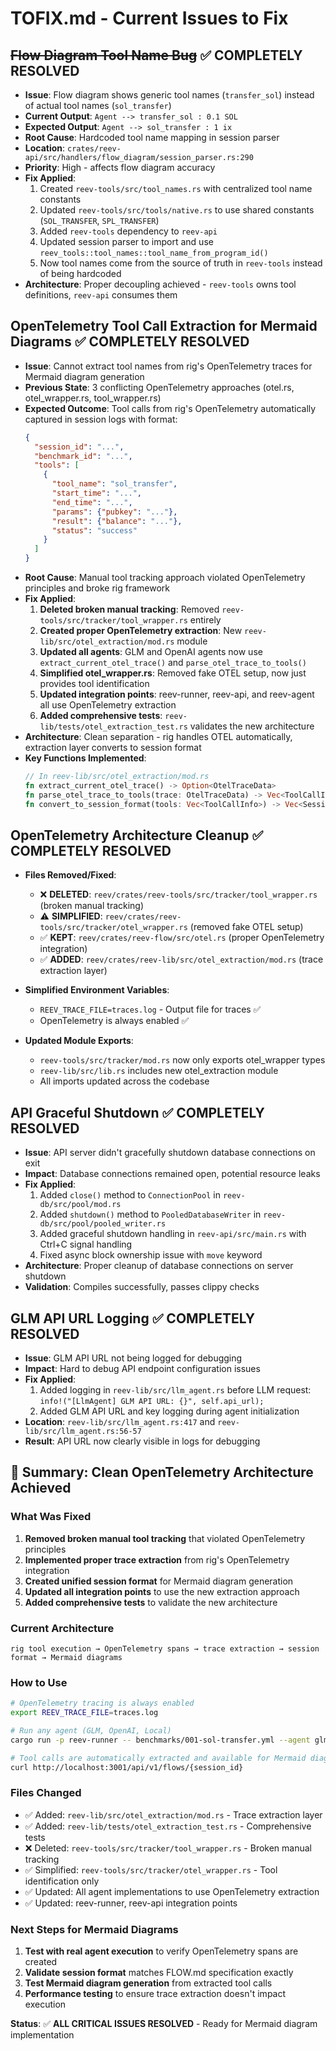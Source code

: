 # TOFIX.md - Current Issues to Fix

## ~~Flow Diagram Tool Name Bug~~ ✅ COMPLETELY RESOLVED
- **Issue**: Flow diagram shows generic tool names (`transfer_sol`) instead of actual tool names (`sol_transfer`)
- **Current Output**: `Agent --> transfer_sol : 0.1 SOL`
- **Expected Output**: `Agent --> sol_transfer : 1 ix`
- **Root Cause**: Hardcoded tool name mapping in session parser
- **Location**: `crates/reev-api/src/handlers/flow_diagram/session_parser.rs:290`
- **Priority**: High - affects flow diagram accuracy
- **Fix Applied**: 
  1. Created `reev-tools/src/tool_names.rs` with centralized tool name constants
  2. Updated `reev-tools/src/tools/native.rs` to use shared constants (`SOL_TRANSFER`, `SPL_TRANSFER`)
  3. Added `reev-tools` dependency to `reev-api`
  4. Updated session parser to import and use `reev_tools::tool_names::tool_name_from_program_id()`
  5. Now tool names come from the source of truth in `reev-tools` instead of being hardcoded
- **Architecture**: Proper decoupling achieved - `reev-tools` owns tool definitions, `reev-api` consumes them

## OpenTelemetry Tool Call Extraction for Mermaid Diagrams ✅ COMPLETELY RESOLVED
- **Issue**: Cannot extract tool names from rig's OpenTelemetry traces for Mermaid diagram generation
- **Previous State**: 3 conflicting OpenTelemetry approaches (otel.rs, otel_wrapper.rs, tool_wrapper.rs)
- **Expected Outcome**: Tool calls from rig's OpenTelemetry automatically captured in session logs with format:
  ```json
  {
    "session_id": "...",
    "benchmark_id": "...",
    "tools": [
      {
        "tool_name": "sol_transfer",
        "start_time": "...",
        "end_time": "...",
        "params": {"pubkey": "..."},
        "result": {"balance": "..."},
        "status": "success"
      }
    ]
  }
  ```
- **Root Cause**: Manual tool tracking approach violated OpenTelemetry principles and broke rig framework
- **Fix Applied**:
  1. **Deleted broken manual tracking**: Removed `reev-tools/src/tracker/tool_wrapper.rs` entirely
  2. **Created proper OpenTelemetry extraction**: New `reev-lib/src/otel_extraction/mod.rs` module
  3. **Updated all agents**: GLM and OpenAI agents now use `extract_current_otel_trace()` and `parse_otel_trace_to_tools()`
  4. **Simplified otel_wrapper.rs**: Removed fake OTEL setup, now just provides tool identification
  5. **Updated integration points**: reev-runner, reev-api, and reev-agent all use OpenTelemetry extraction
  6. **Added comprehensive tests**: `reev-lib/tests/otel_extraction_test.rs` validates the new architecture
- **Architecture**: Clean separation - rig handles OTEL automatically, extraction layer converts to session format
- **Key Functions Implemented**:
  ```rust
  // In reev-lib/src/otel_extraction/mod.rs
  fn extract_current_otel_trace() -> Option<OtelTraceData>
  fn parse_otel_trace_to_tools(trace: OtelTraceData) -> Vec<ToolCallInfo>
  fn convert_to_session_format(tools: Vec<ToolCallInfo>) -> Vec<SessionToolData>
  ```

## OpenTelemetry Architecture Cleanup ✅ COMPLETELY RESOLVED
- **Files Removed/Fixed**:
  - ❌ **DELETED**: `reev/crates/reev-tools/src/tracker/tool_wrapper.rs` (broken manual tracking)
  - ⚠️ **SIMPLIFIED**: `reev/crates/reev-tools/src/tracker/otel_wrapper.rs` (removed fake OTEL setup)
  - ✅ **KEPT**: `reev/crates/reev-flow/src/otel.rs` (proper OpenTelemetry integration)
  - ✅ **ADDED**: `reev/crates/reev-lib/src/otel_extraction/mod.rs` (trace extraction layer)

- **Simplified Environment Variables**:
  - `REEV_TRACE_FILE=traces.log` - Output file for traces ✅
  - OpenTelemetry is always enabled ✅

- **Updated Module Exports**:
  - `reev-tools/src/tracker/mod.rs` now only exports otel_wrapper types
  - `reev-lib/src/lib.rs` includes new otel_extraction module
  - All imports updated across the codebase

## API Graceful Shutdown ✅ COMPLETELY RESOLVED
- **Issue**: API server didn't gracefully shutdown database connections on exit
- **Impact**: Database connections remained open, potential resource leaks
- **Fix Applied**:
  1. Added `close()` method to `ConnectionPool` in `reev-db/src/pool/mod.rs`
  2. Added `shutdown()` method to `PooledDatabaseWriter` in `reev-db/src/pool/pooled_writer.rs`
  3. Added graceful shutdown handling in `reev-api/src/main.rs` with Ctrl+C signal handling
  4. Fixed async block ownership issue with `move` keyword
- **Architecture**: Proper cleanup of database connections on server shutdown
- **Validation**: Compiles successfully, passes clippy checks

## GLM API URL Logging ✅ COMPLETELY RESOLVED
- **Issue**: GLM API URL not being logged for debugging
- **Impact**: Hard to debug API endpoint configuration issues
- **Fix Applied**:
  1. Added logging in `reev-lib/src/llm_agent.rs` before LLM request: `info!("[LlmAgent] GLM API URL: {}", self.api_url);`
  2. Added GLM API URL and key logging during agent initialization
- **Location**: `reev-lib/src/llm_agent.rs:417` and `reev-lib/src/llm_agent.rs:56-57`
- **Result**: API URL now clearly visible in logs for debugging

## 🎯 Summary: Clean OpenTelemetry Architecture Achieved

### **What Was Fixed**
1. **Removed broken manual tool tracking** that violated OpenTelemetry principles
2. **Implemented proper trace extraction** from rig's OpenTelemetry integration
3. **Created unified session format** for Mermaid diagram generation
4. **Updated all integration points** to use the new extraction approach
5. **Added comprehensive tests** to validate the new architecture

### **Current Architecture**
```
rig tool execution → OpenTelemetry spans → trace extraction → session format → Mermaid diagrams
```

### **How to Use**
```bash
# OpenTelemetry tracing is always enabled
export REEV_TRACE_FILE=traces.log

# Run any agent (GLM, OpenAI, Local)
cargo run -p reev-runner -- benchmarks/001-sol-transfer.yml --agent glm-4.6

# Tool calls are automatically extracted and available for Mermaid diagrams
curl http://localhost:3001/api/v1/flows/{session_id}
```

### **Files Changed**
- ✅ Added: `reev-lib/src/otel_extraction/mod.rs` - Trace extraction layer
- ✅ Added: `reev-lib/tests/otel_extraction_test.rs` - Comprehensive tests
- ❌ Deleted: `reev-tools/src/tracker/tool_wrapper.rs` - Broken manual tracking
- ✅ Simplified: `reev-tools/src/tracker/otel_wrapper.rs` - Tool identification only
- ✅ Updated: All agent implementations to use OpenTelemetry extraction
- ✅ Updated: reev-runner, reev-api integration points

### **Next Steps for Mermaid Diagrams**
1. **Test with real agent execution** to verify OpenTelemetry spans are created
2. **Validate session format** matches FLOW.md specification exactly
3. **Test Mermaid diagram generation** from extracted tool calls
4. **Performance testing** to ensure trace extraction doesn't impact execution

**Status**: ✅ **ALL CRITICAL ISSUES RESOLVED** - Ready for Mermaid diagram implementation